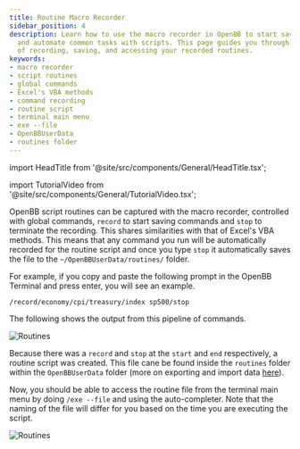 ```yaml
---
title: Routine Macro Recorder
sidebar_position: 4
description: Learn how to use the macro recorder in OpenBB to start saving commands
  and automate common tasks with scripts. This page guides you through the process
  of recording, saving, and accessing your recorded routines.
keywords:
- macro recorder
- script routines
- global commands
- Excel's VBA methods
- command recording
- routine script
- terminal main menu
- exe --file
- OpenBBUserData
- routines folder
---
```


import HeadTitle from '@site/src/components/General/HeadTitle.tsx';

<HeadTitle title="Routine Macro Recorder - Routines - Usage | OpenBB Terminal Docs" />

import TutorialVideo from '@site/src/components/General/TutorialVideo.tsx';

<TutorialVideo
    youtubeLink="https://www.youtube.com/embed/o53onlk7tPw?si=VPBKE_V3U1WNH-QO"
    videoLegend="Short video on recording commands to create routine"
/>

OpenBB script routines can be captured with the macro recorder, controlled with global commands, `record` to start saving commands and `stop` to terminate the recording. This shares similarities with that of Excel's VBA methods. This means that any command you run will be automatically recorded for the routine script and once you type `stop` it automatically saves the file to the `~/OpenBBUserData/routines/` folder.

For example, if you copy and paste the following prompt in the OpenBB Terminal and press enter, you will see an example.

```console
/record/economy/cpi/treasury/index sp500/stop
```

The following shows the output from this pipeline of commands.

![Routines](https://user-images.githubusercontent.com/46355364/223204998-70d9e5da-f84e-4c22-90c4-576dcf87c1df.png)

Because there was a `record` and `stop` at the `start` and `end` respectively, a routine script was created. This file cane be found inside the `routines` folder within the `OpenBBUserData` folder (more on exporting and import data [here](/terminal/usage/data/custom-data)).

Now, you should be able to access the routine file from the terminal main menu by doing `/exe --file` and using the auto-completer. Note that the naming of the file will differ for you based on the time you are executing the script.

![Routines](https://user-images.githubusercontent.com/46355364/223205394-77e7a33d-e9fa-4686-b32f-e8d183b265e6.png)

